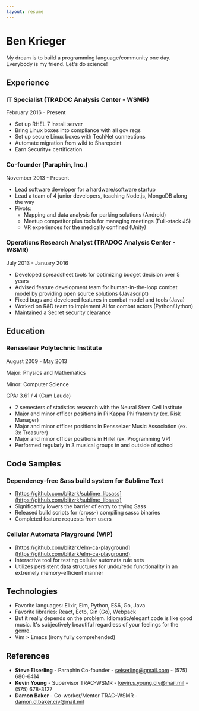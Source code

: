 ```yaml
---
layout: resume
---
```


# Ben Krieger

My dream is to build a programming language/community one day. Everybody is my friend. Let's do science!

## Experience

### IT Specialist (TRADOC Analysis Center - WSMR)

February 2016 - Present

* Set up RHEL 7 install server
* Bring Linux boxes into compliance with all gov regs
* Set up secure Linux boxes with TechNet connections
* Automate migration from wiki to Sharepoint
* Earn Security+ certification

### Co-founder (Paraphin, Inc.)

November 2013 - Present

* Lead software developer for a hardware/software startup
* Lead a team of 4 junior developers, teaching Node.js, MongoDB along the way
* Pivots:
    * Mapping and data analysis for parking solutions (Android)
    * Meetup competitor plus tools for managing meetings (Full-stack JS)
    * VR experiences for the medically confined (Unity)

### Operations Research Analyst (TRADOC Analysis Center - WSMR)

July 2013 - January 2016

* Developed spreadsheet tools for optimizing budget decision over 5 years
* Advised feature development team for human-in-the-loop combat model by providing open source solutions (Javascript)
* Fixed bugs and developed features in combat model and tools (Java)
* Worked on R&D team to implement AI for combat actors (Python/Jython)
* Maintained a Secret security clearance

## Education

### Rensselaer Polytechnic Institute

August 2009 - May 2013

Major: Physics and Mathematics

Minor: Computer Science

GPA: 3.61 / 4 (Cum Laude)

* 2 semesters of statistics research with the Neural Stem Cell Institute
* Major and minor officer positions in Pi Kappa Phi fraternity (ex. Risk Manager)
* Major and minor officer positions in Rensselaer Music Association (ex. 3x Treasurer)
* Major and minor officer positions in Hillel (ex. Programming VP)
* Performed regularly in 3 musical groups in and outside of school

## Code Samples

### Dependency-free Sass build system for Sublime Text

* [https://github.com/blitzrk/sublime_libsass](https://github.com/blitzrk/sublime_libsass)
* Significantly lowers the barrier of entry to trying Sass
* Released build scripts for (cross-) compiling sassc binaries
* Completed feature requests from users

### Cellular Automata Playground (WIP)

* [https://github.com/blitzrk/elm-ca-playground](https://github.com/blitzrk/elm-ca-playground)
* Interactive tool for testing cellular automata rule sets
* Utilizes persistent data structures for undo/redo functionality in an extremely memory-efficient manner

## Technologies

* Favorite languages: Elixir, Elm, Python, ES6, Go, Java
* Favorite libraries: React, Ecto, Gin (Go), Webpack
* But it really depends on the problem. Idiomatic/elegant code is like good music. It's subjectively beautiful regardless of your feelings for the genre.
* Vim > Emacs (irony fully comprehended)

## References

* **Steve Eiserling** - Paraphin Co-founder - seiserling@gmail.com - (575) 680-6414
* **Kevin Young** - Supervisor TRAC-WSMR - kevin.s.young.civ@mail.mil - (575) 678-3127
* **Damon Baker** - Co-worker/Mentor TRAC-WSMR - damon.d.baker.civ@mail.mil

&nbsp;

&nbsp;
